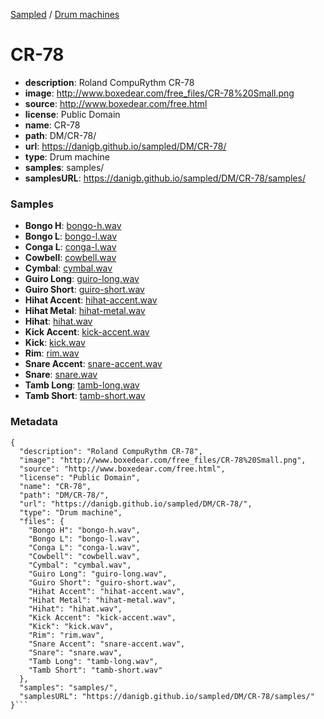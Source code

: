 [Sampled](https://danigb.github.io/sampled)
/
[Drum machines](https://danigb.github.io/sampled/DM)

# CR-78

- __description__: Roland CompuRythm CR-78
- __image__: http://www.boxedear.com/free_files/CR-78%20Small.png
- __source__: http://www.boxedear.com/free.html
- __license__: Public Domain
- __name__: CR-78
- __path__: DM/CR-78/
- __url__: https://danigb.github.io/sampled/DM/CR-78/
- __type__: Drum machine
- __samples__: samples/
- __samplesURL__: https://danigb.github.io/sampled/DM/CR-78/samples/

### Samples

- __Bongo H__: [bongo-h.wav](https://danigb.github.io/sampled/DM/CR-78/samples/bongo-h.wav)
- __Bongo L__: [bongo-l.wav](https://danigb.github.io/sampled/DM/CR-78/samples/bongo-l.wav)
- __Conga L__: [conga-l.wav](https://danigb.github.io/sampled/DM/CR-78/samples/conga-l.wav)
- __Cowbell__: [cowbell.wav](https://danigb.github.io/sampled/DM/CR-78/samples/cowbell.wav)
- __Cymbal__: [cymbal.wav](https://danigb.github.io/sampled/DM/CR-78/samples/cymbal.wav)
- __Guiro Long__: [guiro-long.wav](https://danigb.github.io/sampled/DM/CR-78/samples/guiro-long.wav)
- __Guiro Short__: [guiro-short.wav](https://danigb.github.io/sampled/DM/CR-78/samples/guiro-short.wav)
- __Hihat Accent__: [hihat-accent.wav](https://danigb.github.io/sampled/DM/CR-78/samples/hihat-accent.wav)
- __Hihat Metal__: [hihat-metal.wav](https://danigb.github.io/sampled/DM/CR-78/samples/hihat-metal.wav)
- __Hihat__: [hihat.wav](https://danigb.github.io/sampled/DM/CR-78/samples/hihat.wav)
- __Kick Accent__: [kick-accent.wav](https://danigb.github.io/sampled/DM/CR-78/samples/kick-accent.wav)
- __Kick__: [kick.wav](https://danigb.github.io/sampled/DM/CR-78/samples/kick.wav)
- __Rim__: [rim.wav](https://danigb.github.io/sampled/DM/CR-78/samples/rim.wav)
- __Snare Accent__: [snare-accent.wav](https://danigb.github.io/sampled/DM/CR-78/samples/snare-accent.wav)
- __Snare__: [snare.wav](https://danigb.github.io/sampled/DM/CR-78/samples/snare.wav)
- __Tamb Long__: [tamb-long.wav](https://danigb.github.io/sampled/DM/CR-78/samples/tamb-long.wav)
- __Tamb Short__: [tamb-short.wav](https://danigb.github.io/sampled/DM/CR-78/samples/tamb-short.wav)
### Metadata

```
{
  "description": "Roland CompuRythm CR-78",
  "image": "http://www.boxedear.com/free_files/CR-78%20Small.png",
  "source": "http://www.boxedear.com/free.html",
  "license": "Public Domain",
  "name": "CR-78",
  "path": "DM/CR-78/",
  "url": "https://danigb.github.io/sampled/DM/CR-78/",
  "type": "Drum machine",
  "files": {
    "Bongo H": "bongo-h.wav",
    "Bongo L": "bongo-l.wav",
    "Conga L": "conga-l.wav",
    "Cowbell": "cowbell.wav",
    "Cymbal": "cymbal.wav",
    "Guiro Long": "guiro-long.wav",
    "Guiro Short": "guiro-short.wav",
    "Hihat Accent": "hihat-accent.wav",
    "Hihat Metal": "hihat-metal.wav",
    "Hihat": "hihat.wav",
    "Kick Accent": "kick-accent.wav",
    "Kick": "kick.wav",
    "Rim": "rim.wav",
    "Snare Accent": "snare-accent.wav",
    "Snare": "snare.wav",
    "Tamb Long": "tamb-long.wav",
    "Tamb Short": "tamb-short.wav"
  },
  "samples": "samples/",
  "samplesURL": "https://danigb.github.io/sampled/DM/CR-78/samples/"
}```
